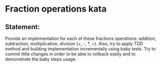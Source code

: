 # Fraction operations kata

## Statement:
Provide an implementation for each of these fractions operations: addition, subtraction, multiplication, division (+, -, *, ÷).
Also, try to apply TDD method and building implementation incrementally using baby tests.
Try to commit little changes in order to be able to rollback easily and to demonstrate the baby steps usage.
